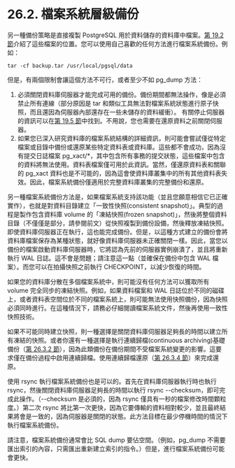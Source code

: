 # 26.2. 檔案系統層級備份

另一種備份策略是直接複製 PostgreSQL 用於資料儲存的資料庫中檔案。[第 19.2 節](../server-setup-and-operation/creating-a-database-cluster.md)介紹了這些檔案的位置。您可以使用自己喜歡的任何方法進行檔案系統備份。例如：

```
tar -cf backup.tar /usr/local/pgsql/data
```

但是，有兩個限制會讓這個方法不可行，或者至少不如 pg\_dump 方法：

1. 必須關閉資料庫伺服器才能完成可用的備份。備份期間都無法操作，像是必須禁止所有連線（部分原因是 tar 和類似工具無法對檔案系統狀態進行原子快照，而且還因為伺服器內部還存在一些未儲存的資料緩衝）。 有關停止伺服器的資訊可以在[第 19.5 節](../server-setup-and-operation/shutting-down-the-server.md)中找到。不用說，您也需要在還原資料之前關閉伺服器。
2. 如果您已深入研究資料庫的檔案系統結構的詳細資訊，則可能會嘗試僅從特定檔案或目錄中備份或還原某些特定資料表或資料庫。這些都不會成功，因為沒有提交日誌檔案 pg\_xact/\*，其中包含所有事務的提交狀態，這些檔案中包含的資料將無法使用。資料表檔案僅可用於此資訊。當然，僅還原資料表和關聯的 pg\_xact 資料也是不可能的，因為這會使資料庫叢集中的所有其他資料表失效。因此，檔案系統備份僅適用於完整資料庫叢集的完整備份和還原。

另一種檔案系統備份方法是，如果檔案系統支持該功能（並且您願意相信它已正確實作），也就是對資料目錄建立「一致性快照(consistent snapshot)」。典型的過程是製作包含資料庫 volume 的「凍結快照(frozen snapshot)」，然後將整個資料目錄（不僅僅是部分，請參閱前文）從快照複製到備份設備，然後釋放凍結快照。即使資料庫伺服器正在執行，這也能完成備份。但是，以這種方式建立的備份會將資料庫檔案保存為某種狀態，就好像資料庫伺服器未正確關閉一樣。因此，當您以備份的檔案啟動資料庫伺服器時，它將認為先前的伺服器實例崩潰了，並且將重新執行 WAL 日誌。這不會是問題；請注意這一點（並確保在備份中包含 WAL 檔案）。而您可以在拍攝快照之前執行 CHECKPOINT，以減少恢復的時間。

如果您的資料庫分散在多個檔案系統中，則可能沒有任何方法可以獲取所有 volume 完全同步的凍結快照。例如，如果資料檔案和 WAL 日誌位於不同的磁碟上，或者資料表空間位於不同的檔案系統上，則可能無法使用快照備份，因為快照必須同時進行。在這種情況下，請務必仔細閱讀檔案系統文件，然後再使用一致性快照技術。

如果不可能同時建立快照，則一種選擇是關閉資料庫伺服器足夠長的時間以建立所有凍結的快照。或者你還有一種選擇是執行連續歸檔(continuous archiving)基礎備份（[第 26.3.2 節](continuous-archiving-and-point-in-time-recovery-pitr.md#25-3-2-making-a-base-backup)），因為此類備份在備份期間不受檔案系統變更的影響。這要求僅在備份過程中啟用連續歸檔。使用連續歸檔還原（[第 26.3.4 節](continuous-archiving-and-point-in-time-recovery-pitr.md#25-3-4-recovering-using-a-continuous-archive-backup)）來完成還原。

使用 rsync 執行檔案系統備份也是可以的。首先在資料庫伺服器執行時也執行 rsync，然後關閉資料庫伺服器足夠長的時間以執行 rsync --checksum，即可完成此操作。（--checksum 是必須的，因為 rsync 僅具有一秒的檔案修改時間顆粒度。）第二次 rsync 將比第一次更快，因為它要傳輸的資料相對較少，並且最終結果將會是一致的，因為伺服器是關閉的狀態。此方法目標在最少停機時間的情況下執行檔案系統備份。

請注意，檔案系統備份通常會比 SQL dump 要佔空間。（例如，pg\_dump 不需要匯出索引的內容，只需匯出重新建立索引的指令。）但是，進行檔案系統備份可能會更快。

